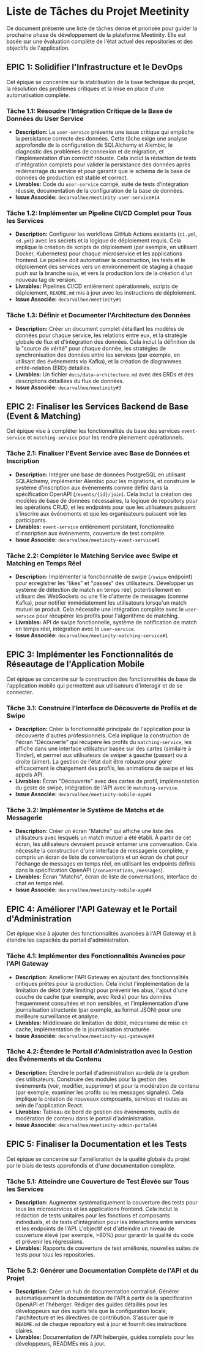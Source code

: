 # Liste de Tâches du Projet Meetinity

Ce document présente une liste de tâches dense et priorisée pour guider la prochaine phase de développement de la plateforme Meetinity. Elle est basée sur une évaluation complète de l'état actuel des repositories et des objectifs de l'application.

## EPIC 1: Solidifier l'Infrastructure et le DevOps

Cet épique se concentre sur la stabilisation de la base technique du projet, la résolution des problèmes critiques et la mise en place d'une automatisation complète.

### Tâche 1.1: Résoudre l'Intégration Critique de la Base de Données du User Service

*   **Description:** Le `user-service` présente une issue critique qui empêche la persistance correcte des données. Cette tâche exige une analyse approfondie de la configuration de SQLAlchemy et Alembic, le diagnostic des problèmes de connexion et de migration, et l'implémentation d'un correctif robuste. Cela inclut la rédaction de tests d'intégration complets pour valider la persistance des données après redémarrage du service et pour garantir que le schéma de la base de données de production est stable et correct.
*   **Livrables:** Code du `user-service` corrigé, suite de tests d'intégration réussie, documentation de la configuration de la base de données.
*   **Issue Associée:** `decarvalhoe/meetinity-user-service#14`

### Tâche 1.2: Implémenter un Pipeline CI/CD Complet pour Tous les Services

*   **Description:** Configurer les workflows GitHub Actions existants (`ci.yml`, `cd.yml`) avec les secrets et la logique de déploiement requis. Cela implique la création de scripts de déploiement (par exemple, en utilisant Docker, Kubernetes) pour chaque microservice et les applications frontend. Le pipeline doit automatiser la construction, les tests et le déploiement des services vers un environnement de staging à chaque push sur la branche `main`, et vers la production lors de la création d'un nouveau tag de version.
*   **Livrables:** Pipelines CI/CD entièrement opérationnels, scripts de déploiement, `README.md` mis à jour avec les instructions de déploiement.
*   **Issue Associée:** `decarvalhoe/meetinity#1`

### Tâche 1.3: Définir et Documenter l'Architecture des Données

*   **Description:** Créer un document complet détaillant les modèles de données pour chaque service, les relations entre eux, et la stratégie globale de flux et d'intégration des données. Cela inclut la définition de la "source de vérité" pour chaque donnée, les stratégies de synchronisation des données entre les services (par exemple, en utilisant des événements via Kafka), et la création de diagrammes entité-relation (ERD) détaillés.
*   **Livrables:** Un fichier `docs/data-architecture.md` avec des ERDs et des descriptions détaillées du flux de données.
*   **Issue Associée:** `decarvalhoe/meetinity#3`

## EPIC 2: Finaliser les Services Backend de Base (Event & Matching)

Cet épique vise à compléter les fonctionnalités de base des services `event-service` et `matching-service` pour les rendre pleinement opérationnels.

### Tâche 2.1: Finaliser l'Event Service avec Base de Données et Inscription

*   **Description:** Intégrer une base de données PostgreSQL en utilisant SQLAlchemy, implémenter Alembic pour les migrations, et construire le système d'inscription aux événements comme défini dans la spécification OpenAPI (`/events/{id}/join`). Cela inclut la création des modèles de base de données nécessaires, la logique de repository pour les opérations CRUD, et les endpoints pour que les utilisateurs puissent s'inscrire aux événements et que les organisateurs puissent voir les participants.
*   **Livrables:** `event-service` entièrement persistant, fonctionnalité d'inscription aux événements, couverture de test complète.
*   **Issue Associée:** `decarvalhoe/meetinity-event-service#1`

### Tâche 2.2: Compléter le Matching Service avec Swipe et Matching en Temps Réel

*   **Description:** Implémenter la fonctionnalité de swipe (`/swipe` endpoint) pour enregistrer les "likes" et "passes" des utilisateurs. Développer un système de détection de match en temps réel, potentiellement en utilisant des WebSockets ou une file d'attente de messages (comme Kafka), pour notifier immédiatement les utilisateurs lorsqu'un match mutuel se produit. Cela nécessite une intégration complète avec le `user-service` pour récupérer les profils pour l'algorithme de matching.
*   **Livrables:** API de swipe fonctionnelle, système de notification de match en temps réel, intégration avec le `user-service`.
*   **Issue Associée:** `decarvalhoe/meetinity-matching-service#1`

## EPIC 3: Implémenter les Fonctionnalités de Réseautage de l'Application Mobile

Cet épique se concentre sur la construction des fonctionnalités de base de l'application mobile qui permettent aux utilisateurs d'interagir et de se connecter.

### Tâche 3.1: Construire l'Interface de Découverte de Profils et de Swipe

*   **Description:** Créer la fonctionnalité principale de l'application pour la découverte d'autres professionnels. Cela implique la construction de l'écran "Découverte" qui récupère les profils du `matching-service`, les affiche dans une interface utilisateur basée sur des cartes (similaire à Tinder), et permet aux utilisateurs de swiper à gauche (passer) ou à droite (aimer). La gestion de l'état doit être robuste pour gérer efficacement le chargement des profils, les animations de swipe et les appels API.
*   **Livrables:** Écran "Découverte" avec des cartes de profil, implémentation du geste de swipe, intégration de l'API avec le `matching-service`.
*   **Issue Associée:** `decarvalhoe/meetinity-mobile-app#4`

### Tâche 3.2: Implémenter le Système de Matchs et de Messagerie

*   **Description:** Créer un écran "Matchs" qui affiche une liste des utilisateurs avec lesquels un match mutuel a été établi. À partir de cet écran, les utilisateurs devraient pouvoir entamer une conversation. Cela nécessite la construction d'une interface de messagerie complète, y compris un écran de liste de conversations et un écran de chat pour l'échange de messages en temps réel, en utilisant les endpoints définis dans la spécification OpenAPI (`/conversations`, `/messages`).
*   **Livrables:** Écran "Matchs", écran de liste de conversations, interface de chat en temps réel.
*   **Issue Associée:** `decarvalhoe/meetinity-mobile-app#4`

## EPIC 4: Améliorer l'API Gateway et le Portail d'Administration

Cet épique vise à ajouter des fonctionnalités avancées à l'API Gateway et à étendre les capacités du portail d'administration.

### Tâche 4.1: Implémenter des Fonctionnalités Avancées pour l'API Gateway

*   **Description:** Améliorer l'API Gateway en ajoutant des fonctionnalités critiques prêtes pour la production. Cela inclut l'implémentation de la limitation de débit (rate limiting) pour prévenir les abus, l'ajout d'une couche de cache (par exemple, avec Redis) pour les données fréquemment consultées et non sensibles, et l'implémentation d'une journalisation structurée (par exemple, au format JSON) pour une meilleure surveillance et analyse.
*   **Livrables:** Middleware de limitation de débit, mécanisme de mise en cache, implémentation de la journalisation structurée.
*   **Issue Associée:** `decarvalhoe/meetinity-api-gateway#4`

### Tâche 4.2: Étendre le Portail d'Administration avec la Gestion des Événements et du Contenu

*   **Description:** Étendre le portail d'administration au-delà de la gestion des utilisateurs. Construire des modules pour la gestion des événements (voir, modifier, supprimer) et pour la modération de contenu (par exemple, examiner les profils ou les messages signalés). Cela implique la création de nouveaux composants, services et routes au sein de l'application React.
*   **Livrables:** Tableau de bord de gestion des événements, outils de modération de contenu dans le portail d'administration.
*   **Issue Associée:** `decarvalhoe/meetinity-admin-portal#4`

## EPIC 5: Finaliser la Documentation et les Tests

Cet épique se concentre sur l'amélioration de la qualité globale du projet par le biais de tests approfondis et d'une documentation complète.

### Tâche 5.1: Atteindre une Couverture de Test Élevée sur Tous les Services

*   **Description:** Augmenter systématiquement la couverture des tests pour tous les microservices et les applications frontend. Cela inclut la rédaction de tests unitaires pour les fonctions et composants individuels, et de tests d'intégration pour les interactions entre services et les endpoints de l'API. L'objectif est d'atteindre un niveau de couverture élevé (par exemple, >80%) pour garantir la qualité du code et prévenir les régressions.
*   **Livrables:** Rapports de couverture de test améliorés, nouvelles suites de tests pour tous les repositories.

### Tâche 5.2: Générer une Documentation Complète de l'API et du Projet

*   **Description:** Créer un hub de documentation centralisé. Générer automatiquement la documentation de l'API à partir de la spécification OpenAPI et l'héberger. Rédiger des guides détaillés pour les développeurs sur des sujets tels que la configuration locale, l'architecture et les directives de contribution. S'assurer que le `README.md` de chaque repository est à jour et fournit des instructions claires.
*   **Livrables:** Documentation de l'API hébergée, guides complets pour les développeurs, READMEs mis à jour.

